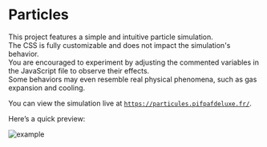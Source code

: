 # Particles

This project features a simple and intuitive particle simulation. \
The CSS is fully customizable and does not impact the simulation's behavior. \
You are encouraged to experiment by adjusting the commented variables in the JavaScript file to observe their effects. \
Some behaviors may even resemble real physical phenomena, such as gas expansion and cooling.

You can view the simulation live at [`https://particules.pifpafdeluxe.fr/`](https://particules.pifpafdeluxe.fr/).

Here’s a quick preview:

![example](examples/example.gif)
